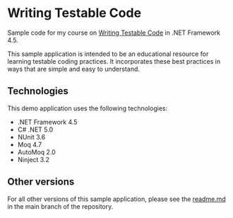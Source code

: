 # Writing Testable Code
Sample code for my course on [Writing Testable Code](https://pluralsight.pxf.io/testable-code) in .NET Framework 4.5.

This sample application is intended to be an educational resource for learning testable coding practices. It incorporates these best practices in ways that are simple and easy to understand.

## Technologies
This demo application uses the following technologies:
- .NET Framework 4.5
- C# .NET 5.0
- NUnit 3.6
- Moq 4.7
- AutoMoq 2.0
- Ninject 3.2 

## Other versions
For all other versions of this sample application, please see the [readme.md](https://github.com/matthewrenze/writing-testable-code/blob/main/README.md) in the main branch of the repository.
